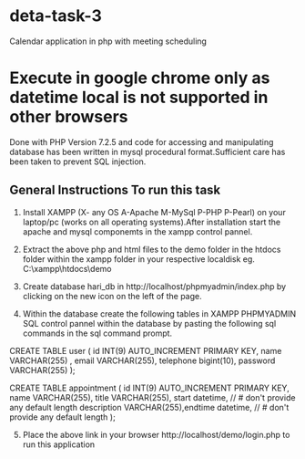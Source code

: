 # deta-task-3
Calendar application in php with meeting scheduling 
# Execute in google chrome only as datetime local is not supported in other browsers
Done with PHP Version 7.2.5 and code for accessing and manipulating database has been written in mysql procedural format.Sufficient care has been taken to prevent SQL injection.
## General Instructions To run this task
1) Install XAMPP (X- any OS A-Apache M-MySql P-PHP P-Pearl) on your laptop/pc (works on all operating systems).After installation start the apache and mysql componemts in the xampp control pannel.

2) Extract the above php and html files to the demo folder in the htdocs folder within the xampp folder in your respective localdisk eg. C:\xampp\htdocs\demo

3) Create database hari_db in http://localhost/phpmyadmin/index.php by clicking on the new icon on the left of the page.

4) Within the database create the following tables in XAMPP PHPMYADMIN SQL control pannel within the database by pasting the following sql commands in the sql command prompt.

  CREATE TABLE user ( id INT(9) AUTO_INCREMENT PRIMARY KEY, name VARCHAR(255) , email VARCHAR(255), telephone bigint(10), password       VARCHAR(255) );

CREATE TABLE appointment ( id INT(9) AUTO_INCREMENT PRIMARY KEY, name VARCHAR(255), title VARCHAR(255), start datetime, // # don't provide    any default length
description VARCHAR(255),endtime datetime, // # don't provide    any default length
 );


5) Place the above link in your browser http://localhost/demo/login.php to run this application
